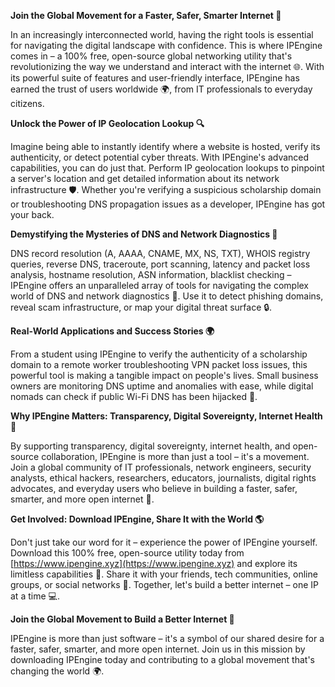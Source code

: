 **Join the Global Movement for a Faster, Safer, Smarter Internet 🚀**

In an increasingly interconnected world, having the right tools is essential for navigating the digital landscape with confidence. This is where IPEngine comes in – a 100% free, open-source global networking utility that's revolutionizing the way we understand and interact with the internet 🌐. With its powerful suite of features and user-friendly interface, IPEngine has earned the trust of users worldwide 🌍, from IT professionals to everyday citizens.

**Unlock the Power of IP Geolocation Lookup 🔍**

Imagine being able to instantly identify where a website is hosted, verify its authenticity, or detect potential cyber threats. With IPEngine's advanced capabilities, you can do just that. Perform IP geolocation lookups to pinpoint a server's location and get detailed information about its network infrastructure 🛡️. Whether you're verifying a suspicious scholarship domain or troubleshooting DNS propagation issues as a developer, IPEngine has got your back.

**Demystifying the Mysteries of DNS and Network Diagnostics 🔬**

DNS record resolution (A, AAAA, CNAME, MX, NS, TXT), WHOIS registry queries, reverse DNS, traceroute, port scanning, latency and packet loss analysis, hostname resolution, ASN information, blacklist checking – IPEngine offers an unparalleled array of tools for navigating the complex world of DNS and network diagnostics 📡. Use it to detect phishing domains, reveal scam infrastructure, or map your digital threat surface 🔒.

**Real-World Applications and Success Stories 🌍**

From a student using IPEngine to verify the authenticity of a scholarship domain to a remote worker troubleshooting VPN packet loss issues, this powerful tool is making a tangible impact on people's lives. Small business owners are monitoring DNS uptime and anomalies with ease, while digital nomads can check if public Wi-Fi DNS has been hijacked 🚫.

**Why IPEngine Matters: Transparency, Digital Sovereignty, Internet Health 🔗**

By supporting transparency, digital sovereignty, internet health, and open-source collaboration, IPEngine is more than just a tool – it's a movement. Join a global community of IT professionals, network engineers, security analysts, ethical hackers, researchers, educators, journalists, digital rights advocates, and everyday users who believe in building a faster, safer, smarter, and more open internet 🔗.

**Get Involved: Download IPEngine, Share It with the World 🌎**

Don't just take our word for it – experience the power of IPEngine yourself. Download this 100% free, open-source utility today from [https://www.ipengine.xyz](https://www.ipengine.xyz) and explore its limitless capabilities 🔗. Share it with your friends, tech communities, online groups, or social networks 📱. Together, let's build a better internet – one IP at a time 💻.

**Join the Global Movement to Build a Better Internet 🔑**

IPEngine is more than just software – it's a symbol of our shared desire for a faster, safer, smarter, and more open internet. Join us in this mission by downloading IPEngine today and contributing to a global movement that's changing the world 🌍.